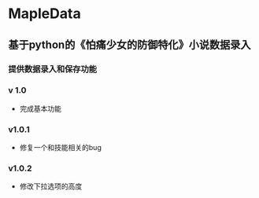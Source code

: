 # MapleData
## 基于python的《怕痛少女的防御特化》小说数据录入

### 提供数据录入和保存功能

### v 1.0
+ 完成基本功能

### v1.0.1
+ 修复一个和技能相关的bug

### v1.0.2
+ 修改下拉选项的高度